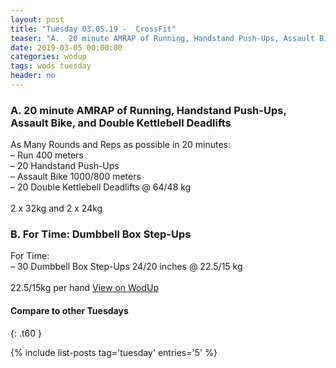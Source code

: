 ```yaml
---
layout: post
title: "Tuesday 03.05.19 -  CrossFit"
teaser: "A.  20 minute AMRAP of Running, Handstand Push-Ups, Assault Bike, and Double Kettlebell Deadlifts<br/> B.  For Time: Dumbbell Box Step-Ups"
date: 2019-03-05 00:00:00
categories: wodup
tags: wods tuesday
header: no
---
```



<h3>A.  20 minute AMRAP of Running, Handstand Push-Ups, Assault Bike, and Double Kettlebell Deadlifts</h3>
As Many Rounds and Reps as possible in 20 minutes:<br/>– Run 400 meters<br/>– 20 Handstand Push-Ups<br/>– Assault Bike 1000/800 meters<br/>– 20 Double Kettlebell Deadlifts @ 64/48 kg<br/><br/>2 x 32kg and 2 x 24kg
<h3>B.  For Time: Dumbbell Box Step-Ups</h3>
For Time:<br/>– 30 Dumbbell Box Step-Ups 24/20 inches @ 22.5/15 kg<br/><br/>22.5/15kg per hand
<a href="https://www.wodup.com/gyms/asphodel/wods/13713" target="blank">View on WodUp</a>


#### Compare to other Tuesdays
{: .t60 }

{% include list-posts tag='tuesday' entries='5' %}